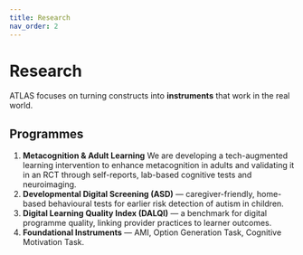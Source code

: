 ```yaml
---
title: Research
nav_order: 2
---
```


# Research

ATLAS focuses on turning constructs into **instruments** that work in the real world.

## Programmes
1. **Metacognition & Adult Learning** 
We are developing a tech-augmented learning intervention to enhance metacognition in adults and validating it in an RCT through self-reports, lab-based cognitive tests and neuroimaging.
2. **Developmental Digital Screening (ASD)** — caregiver-friendly, home-based behavioural tests for earlier risk detection of autism in children.
3. **Digital Learning Quality Index (DALQI)** — a benchmark for digital programme quality, linking provider practices to learner outcomes.
4. **Foundational Instruments** — AMI, Option Generation Task, Cognitive Motivation Task.